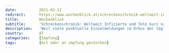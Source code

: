 ```yaml
---
date:          2021-02-12
redirect:      https://www.wochenblick.at/schreckenschronik-weltweit-infizierte-und-tote-kurz-nach-covid-impfung/
title:         Wochenblick
subtitle:      'Schreckenschronik: Weltweit Infizierte und Tote kurz nach Covid-Impfung'
description:   'Weil viele punktuelle Einzelmeldungen im Orkus der täglichen Berichterstattung und in der regelrechten Flut an Nachrichten zumeist untergehen, fällt es oftmals schwer, sich über wichtige Themen ein stimmiges Gesamtbild zu verschaffen. Dabei ist es gerade heute von größter Wichtigkeit, will man sich umfassend informieren und nicht nur auf manipulative und einseitige Darstellungen der etablierten Medien […]'
country:       AT
categories:    [Impfung]
tags:          [mit oder an impfung gestorben]
---
```

